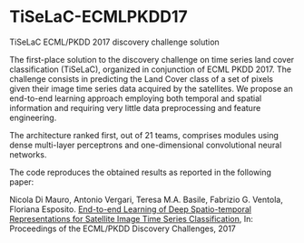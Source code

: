 # TiSeLaC-ECMLPKDD17
TiSeLaC ECML/PKDD 2017 discovery challenge solution

The first-place solution to the discovery challenge on time series land cover classification (TiSeLaC), organized in conjunction of ECML PKDD 2017. The challenge consists in predicting the Land Cover class of a set of pixels given their image time series data acquired by the satellites. We propose an end-to-end learning approach employing both temporal and spatial information and requiring very little data preprocessing and feature engineering. 

The architecture ranked first, out of 21 teams, comprises modules using dense multi-layer perceptrons and one-dimensional convolutional neural networks. 

The code reproduces the obtained results as reported in the following paper:

Nicola Di Mauro, Antonio Vergari, Teresa M.A. Basile, Fabrizio G. Ventola, Floriana Esposito. [End-to-end Learning of Deep Spatio-temporal
Representations for Satellite Image Time Series Classification](http://www.di.uniba.it/~ndm/pubs/dimauro17ecmldc.pdf), In:  Proceedings of the ECML/PKDD Discovery Challenges, 2017
